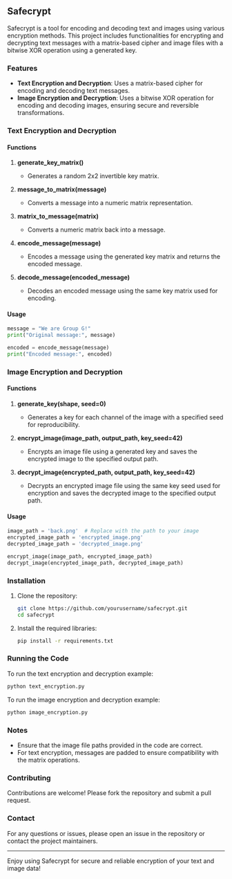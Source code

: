 ## Safecrypt
Safecrypt is a tool for encoding and decoding text and images using various encryption methods. This project includes functionalities for encrypting and decrypting text messages with a matrix-based cipher and image files with a bitwise XOR operation using a generated key.

### Features
- **Text Encryption and Decryption**: Uses a matrix-based cipher for encoding and decoding text messages.
- **Image Encryption and Decryption**: Uses a bitwise XOR operation for encoding and decoding images, ensuring secure and reversible transformations.

### Text Encryption and Decryption

#### Functions
1. **generate_key_matrix()**
   - Generates a random 2x2 invertible key matrix.

2. **message_to_matrix(message)**
   - Converts a message into a numeric matrix representation.

3. **matrix_to_message(matrix)**
   - Converts a numeric matrix back into a message.

4. **encode_message(message)**
   - Encodes a message using the generated key matrix and returns the encoded message.

5. **decode_message(encoded_message)**
   - Decodes an encoded message using the same key matrix used for encoding.

#### Usage
```python
message = "We are Group G!"
print("Original message:", message)

encoded = encode_message(message)
print("Encoded message:", encoded)
```

### Image Encryption and Decryption

#### Functions
1. **generate_key(shape, seed=0)**
   - Generates a key for each channel of the image with a specified seed for reproducibility.

2. **encrypt_image(image_path, output_path, key_seed=42)**
   - Encrypts an image file using a generated key and saves the encrypted image to the specified output path.

3. **decrypt_image(encrypted_path, output_path, key_seed=42)**
   - Decrypts an encrypted image file using the same key seed used for encryption and saves the decrypted image to the specified output path.

#### Usage
```python
image_path = 'back.png'  # Replace with the path to your image 
encrypted_image_path = 'encrypted_image.png'
decrypted_image_path = 'decrypted_image.png'

encrypt_image(image_path, encrypted_image_path)
decrypt_image(encrypted_image_path, decrypted_image_path)
```

### Installation
1. Clone the repository:
   ```sh
   git clone https://github.com/yourusername/safecrypt.git
   cd safecrypt
   ```

2. Install the required libraries:
   ```sh
   pip install -r requirements.txt
   ```

### Running the Code
To run the text encryption and decryption example:
```sh
python text_encryption.py
```

To run the image encryption and decryption example:
```sh
python image_encryption.py
```

### Notes
- Ensure that the image file paths provided in the code are correct.
- For text encryption, messages are padded to ensure compatibility with the matrix operations.


### Contributing
Contributions are welcome! Please fork the repository and submit a pull request.

### Contact
For any questions or issues, please open an issue in the repository or contact the project maintainers.

---

Enjoy using Safecrypt for secure and reliable encryption of your text and image data!
